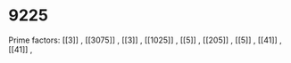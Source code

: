 # 9225

Prime factors: [[3]] , [[3075]] , [[3]] , [[1025]] , [[5]] , [[205]] , [[5]] , [[41]] , [[41]] , 